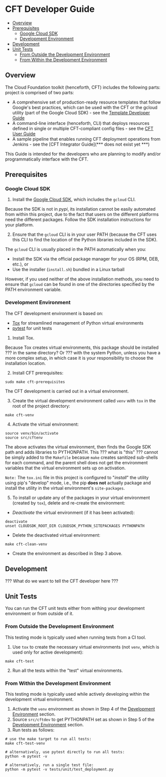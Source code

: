 # CFT Developer Guide

<!-- TOC -->

- [Overview](#overview)
- [Prerequisites](#prerequisites)
    - [Google Cloud SDK](#google-cloud-sdk)
    - [Development Environment](#development-environment)
- [Development](#development)
- [Unit Tests](#unit-tests)
    - [From Outside the Development Environment](#from-outside-the-development-environment)
    - [From Within the Development Environment](#from-within-the-development-environment)

<!-- /TOC -->

## Overview

The Cloud Foundation toolkit (henceforth, CFT) includes the following parts:
project is comprised of two parts:

- A comprehensive set of production-ready resource templates that follow
  Google's best practices, which can be used with the CFT or the gcloud
  utility (part of the Google Cloud SDK) - see the
  [Template Developer Guide](template_dev_guide.md)
- A command-line interface (henceforth, CLI) that deploys resources defined in
  single or multiple CFT-compliant config files - see the
  [CFT User Guide](userguide.md)
- A sample pipeline that enables running CFT deployment operations from
  Jenkins - see the [CFT Integrator Guide](*** does not exist yet ***)

This Guide is intended for the developers who are planning to modify and/or
programmatically interface with the CFT.

## Prerequisites

### Google Cloud SDK

1. Install the [Google Cloud SDK](https://cloud.google.com/sdk/), which
   includes the `gcloud` CLI.

Because the SDK is not in *pypi*, its installation cannot be easily
automated from within this project, due to the fact that users on the different
platforms need the different packages. Follow the SDK installation instructions
for your platform.

2. Ensure that the `gcloud` CLI is in your user PATH (because the CFT uses
   this CLI to find the location of the Python libraries included in the SDK).

The `gcloud` CLI is usually placed in the PATH automatically when you:

- Install the SDK via the official package manager for your OS (RPM, DEB,
  etc.), or
- Use the installer (`install.sh`) bundled in a Linux tarball

However, if you used neither of the above installation methods, you need to
ensure that `gcloud` can be found in one of the directories specified by the
PATH environment variable.

### Development Environment

The CFT development environment is based on:

- [Tox](https://tox.readthedocs.io/en/latest/index.html) for streamlined
  management of Python virtual environments
- [pytest](https://docs.pytest.org/en/latest/contents.html) for unit tests

1. Install Tox.

Because Tox creates virtual environments, this package should be installed
??? in the same directory? Or ??? with the system Python, unless you have a
more complex setup, in which case it is your responsibility to choose the
installation location.

2. Install CFT prerequisites:

```shell
sudo make cft-prerequisites
```

The CFT development is carried out in a virtual environment.

3. Create the virtual development environment called `venv` with `tox` in
   the root of the project directory:

```shell
make cft-venv
```

4. Activate the virtual environment:

```shell
source venv/bin/activate
source src/cftenv
```

The above activates the virtual environment, then finds the Google SDK path
and adds libraries to PYTHONPATH. This ??? what is "this" ??? cannot be simply
added to the `Makefile` becasue `make` creates sanitized sub-shells for each
command, and the parent shell does not get the environment variables that the
virtual environment sets up on activation.

`Note:` The `tox.ini` file in this project is configured to
"*install*" the utility using pip's "develop" mode, i.e., the pip **does not**
actually package and install the utility in the virtual environment's
`site-packages`.

5. To install or update any of the packages in your virtual environment
   (created by `tox`), delete and re-create the environment:

- *Deactivate* the virtual environment (if it has been activated):

```shell
deactivate
unset CLOUDSDK_ROOT_DIR CLOUDSDK_PYTHON_SITEPACKAGES PYTHONPATH
```

- Delete the deactivated virtual environment:

```shell
make cft-clean-venv
```

- Create the environment as described in Step 3 above.

## Development

??? What do we want to tell the CFT developer here ???

## Unit Tests

You can run the CFT unit tests either from withing your development
environment or from outside of it.

### From Outside the Development Environment

This testing mode is typically used when running tests from a CI tool.

1. Use `tox` to create the necessary virtual environments (not `venv`, which
   is used only for active development):

```shell
make cft-test
```

2. Run all the tests within the "test" virtual environments.

### From Within the Development Environment

This testing mode is typically used while actively developing within the
development virtual environment.

1. Activate the `venv` environment as shown in Step 4 of the
   [Development Environment](#development-environment) section.
2. Source `src/cftdev` to get PYTHONPATH set as shown in Step 5 of the
   [Development Environment](#development-environment) section.
3. Run tests as follows:

```shell
# use the make target to run all tests:
make cft-test-venv

# alternatively, use pytest directly to run all tests:
python -m pytest -v

# alternatively, run a single test file:
python -m pytest -v tests/unit/test_deployment.py
```